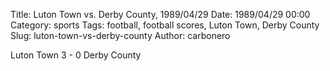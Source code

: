 Title: Luton Town vs. Derby County, 1989/04/29
Date: 1989/04/29 00:00
Category: sports
Tags: football, football scores, Luton Town, Derby County
Slug: luton-town-vs-derby-county
Author: carbonero


Luton Town 3 - 0 Derby County
